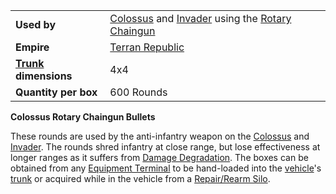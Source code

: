 |                                                 |                                                                                                                                 |
| ----------------------------------------------- | ------------------------------------------------------------------------------------------------------------------------------- |
| **Used by**                                     | [Colossus](../vehicles/Colossus.md) and [Invader](../items/Invader.md) using the [Rotary Chaingun](../items/Rotary_Chaingun.md) |
| **Empire**                                      | [Terran Republic](../terminology/Terran_Republic.md)                                                                                    |
| **[Trunk](../terminology/Trunk.md) dimensions** | 4x4                                                                                                                             |
| **Quantity per box**                            | 600 Rounds                                                                                                                      |

**Colossus Rotary Chaingun Bullets**

These rounds are used by the anti-infantry weapon on the
[Colossus](../vehicles/Colossus.md) and [Invader](../items/Invader.md). The
rounds shred infantry at close range, but lose effectiveness at longer ranges as
it suffers from [Damage Degradation](../terminology/Damage_Degradation.md). The
boxes can be obtained from any
[Equipment Terminal](../items/Equipment_Terminal.md) to be hand-loaded into the
[vehicle](../vehicles/Vehicle.md)'s [trunk](../terminology/Trunk.md) or acquired
while in the vehicle from a [Repair/Rearm Silo](../items/Repair_Rearm_Silo.md).
